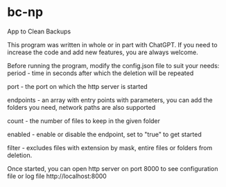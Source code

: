 # bc-np
App to Clean Backups

This program was written in whole or in part with ChatGPT. If you need to increase the code and add new features, you are always welcome.

Before running the program, modify the config.json file to suit your needs:
period - time in seconds after which the deletion will be repeated

port - the port on which the http server is started

endpoints - an array with entry points with parameters, you can add the folders you need, network paths are also supported

count - the number of files to keep in the given folder

enabled - enable or disable the endpoint, set to "true" to get started

filter - excludes files with extension by mask, entire files or folders from deletion.

Once started, you can open http server on port 8000 to see configuration file or log file http://localhost:8000

